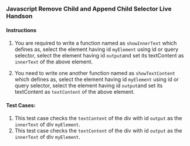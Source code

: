 
### Javascript Remove Child and Append Child Selector Live Handson


#### Instructions

1. You are required to write a function named as `showInnerText` which defines as,
   select the element having id `myElement` using id or query selector,
   select the element having id `output`and set its textContent as `innerText` of the above element.

2. You need to write one another function named as `showTextContent` which defines as,
   select the element having id `myElement` using id or query selector,
   select the element having id `output`and set its textContent as `textContent` of the above element.

#### Test Cases:

1. This test case checks the `textContent` of the div with id `output` as the `innerText` of div `myElement`.
2. This test case checks the `textContent` of the div with 
id `output` as the `innerText` of div `myElement`.